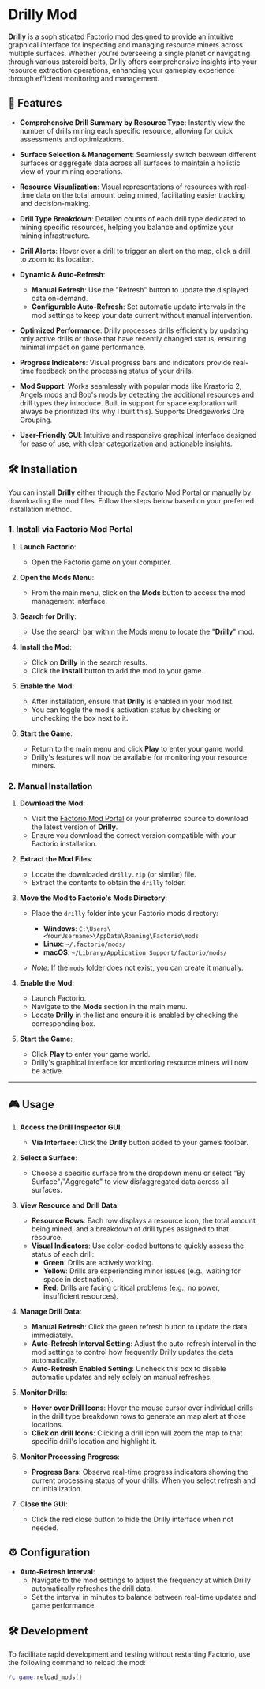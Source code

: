 # Drilly Mod

**Drilly** is a sophisticated Factorio mod designed to provide an intuitive graphical interface for inspecting and managing resource miners across multiple surfaces. Whether you're overseeing a single planet or navigating through various asteroid belts, Drilly offers comprehensive insights into your resource extraction operations, enhancing your gameplay experience through efficient monitoring and management.

## 🌟 Features

- **Comprehensive Drill Summary by Resource Type**: Instantly view the number of drills mining each specific resource, allowing for quick assessments and optimizations.

- **Surface Selection & Management**: Seamlessly switch between different surfaces or aggregate data across all surfaces to maintain a holistic view of your mining operations.

- **Resource Visualization**: Visual representations of resources with real-time data on the total amount being mined, facilitating easier tracking and decision-making.

- **Drill Type Breakdown**: Detailed counts of each drill type dedicated to mining specific resources, helping you balance and optimize your mining infrastructure.

- **Drill Alerts**: Hover over a drill to trigger an alert on the map, click a drill to zoom to its location.

- **Dynamic & Auto-Refresh**:
  - **Manual Refresh**: Use the "Refresh" button to update the displayed data on-demand.
  - **Configurable Auto-Refresh**: Set automatic update intervals in the mod settings to keep your data current without manual intervention.

- **Optimized Performance**: Drilly processes drills efficiently by updating only active drills or those that have recently changed status, ensuring minimal impact on game performance.

- **Progress Indicators**: Visual progress bars and indicators provide real-time feedback on the processing status of your drills.

- **Mod Support**: Works seamlessly with popular mods like Krastorio 2, Angels mods and Bob's mods by detecting the additional resources and drill types they introduce. Built in support for space exploration will always be prioritized (Its why I built this). Supports Dredgeworks Ore Grouping.

- **User-Friendly GUI**: Intuitive and responsive graphical interface designed for ease of use, with clear categorization and actionable insights.

## 🛠 Installation

You can install **Drilly** either through the Factorio Mod Portal or manually by downloading the mod files. Follow the steps below based on your preferred installation method.

### 1. Install via Factorio Mod Portal

1. **Launch Factorio**:
   - Open the Factorio game on your computer.

2. **Open the Mods Menu**:
   - From the main menu, click on the **Mods** button to access the mod management interface.

3. **Search for Drilly**:
   - Use the search bar within the Mods menu to locate the "**Drilly**" mod.

4. **Install the Mod**:
   - Click on **Drilly** in the search results.
   - Click the **Install** button to add the mod to your game.

5. **Enable the Mod**:
   - After installation, ensure that **Drilly** is enabled in your mod list.
   - You can toggle the mod's activation status by checking or unchecking the box next to it.

6. **Start the Game**:
   - Return to the main menu and click **Play** to enter your game world.
   - Drilly's features will now be available for monitoring your resource miners.

### 2. Manual Installation

1. **Download the Mod**:
   - Visit the [Factorio Mod Portal](https://mods.factorio.com/mod/Drilly) or your preferred source to download the latest version of **Drilly**.
   - Ensure you download the correct version compatible with your Factorio installation.

2. **Extract the Mod Files**:
   - Locate the downloaded `drilly.zip` (or similar) file.
   - Extract the contents to obtain the `drilly` folder.

3. **Move the Mod to Factorio's Mods Directory**:
   - Place the `drilly` folder into your Factorio mods directory:
     - **Windows**: `C:\Users\<YourUsername>\AppData\Roaming\Factorio\mods`
     - **Linux**: `~/.factorio/mods/`
     - **macOS**: `~/Library/Application Support/factorio/mods/`

   - *Note*: If the `mods` folder does not exist, you can create it manually.

4. **Enable the Mod**:
   - Launch Factorio.
   - Navigate to the **Mods** section in the main menu.
   - Locate **Drilly** in the list and ensure it is enabled by checking the corresponding box.

5. **Start the Game**:
   - Click **Play** to enter your game world.
   - Drilly's graphical interface for monitoring resource miners will now be active.

---

## 🎮 Usage

1. **Access the Drill Inspector GUI**:
   - **Via Interface**: Click the **Drilly** button added to your game’s toolbar.

2. **Select a Surface**:
   - Choose a specific surface from the dropdown menu or select "By Surface"/"Aggregate" to view dis/aggregated data across all surfaces.

3. **View Resource and Drill Data**:
   - **Resource Rows**: Each row displays a resource icon, the total amount being mined, and a breakdown of drill types assigned to that resource.
   - **Visual Indicators**: Use color-coded buttons to quickly assess the status of each drill:
     - **Green**: Drills are actively working.
     - **Yellow**: Drills are experiencing minor issues (e.g., waiting for space in destination).
     - **Red**: Drills are facing critical problems (e.g., no power, insufficient resources).

4. **Manage Drill Data**:
   - **Manual Refresh**: Click the green refresh button to update the data immediately.
   - **Auto-Refresh Interval Setting**: Adjust the auto-refresh interval in the mod settings to control how frequently Drilly updates the data automatically.
   - **Auto-Refresh Enabled Setting**: Uncheck this box to disable automatic updates and rely solely on manual refreshes.

5. **Monitor Drills**:
   - **Hover over Drill Icons**: Hover the mouse cursor over individual drills in the drill type breakdown rows to generate an map alert at those locations.
   - **Click on drill Icons**: Clicking a drill icon will zoom the map to that specific drill's location and highlight it.

6. **Monitor Processing Progress**:
   - **Progress Bars**: Observe real-time progress indicators showing the current processing status of your drills. When you select refresh and on initialization.

7. **Close the GUI**:
   - Click the red close button to hide the Drilly interface when not needed.

## ⚙️ Configuration

- **Auto-Refresh Interval**:
  - Navigate to the mod settings to adjust the frequency at which Drilly automatically refreshes the drill data.
  - Set the interval in minutes to balance between real-time updates and game performance.

## 🛠 Development

To facilitate rapid development and testing without restarting Factorio, use the following command to reload the mod:

```lua
/c game.reload_mods()
